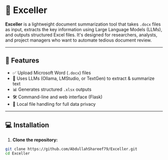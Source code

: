 # 📄 Exceller

**Exceller** is a lightweight document summarization tool that takes `.docx` files as input, extracts the key information using Large Language Models (LLMs), and outputs structured Excel files. It's designed for researchers, analysts, and project managers who want to automate tedious document review.

---

## 🚀 Features

- ✅ Upload Microsoft Word (`.docx`) files
- 🧠 Uses LLMs (Ollama, LMStudio, or TextGen) to extract & summarize text
- 📊 Generates structured `.xlsx` outputs
- 🛠️ Command-line and web interface (Flask)
- 🔄 Local file handling for full data privacy

---

## 💻 Installation

1. **Clone the repository:**

```bash
git clone https://github.com/AbdullahShareef79/Exceller.git
cd Exceller
